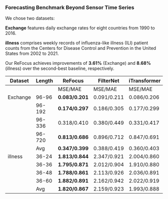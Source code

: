 ### Forecasting Benchmark Beyond Sensor Time Series

We chose two datasets:

**Exchange** features daily exchange rates for eight countries from 1990 to 2016. 

**illness** comprises weekly records of influenza-like illness (ILI) patient counts from the Centers for Disease Control and Prevention in the United States from 2002 to 2021.


Our ReFocus achieves improvements of **3.61%** (Exchange) and **8.68%** (illness) over the second-best baseline, respectively.

|Dataset | Length | ReFocus| FilterNet | iTransformer| PatchTST| TimesNet|
|--------|--------|-------------------|---------------------|------------------------|--------------------|--------------------|
|||MSE/MAE|MSE/MAE|MSE/MAE|MSE/MAE|MSE/MAE|
|Exchange| 96-96     | **0.083/0.201**       | 0.091/0.211         | 0.086/0.206            | 0.088/0.205        | 0.107/0.234        |
|| 96-192    | **0.174/0.297**       | 0.186/0.305         | 0.177/0.299            | 0.176/0.299        | 0.226/0.344        |
|| 96-336    | 0.318/0.410       | 0.380/0.449         | 0.331/0.417            | **0.301/0.397**        | 0.367/0.448        |
|| 96-720    | **0.813/0.686**       | 0.896/0.712         | 0.847/0.691            | 0.901/0.714        | 0.964/0.746        |
|| Avg    | **0.347/0.399**       | 0.388/0.419         | 0.360/0.403            | 0.367/0.404        | 0.400/0.406        |
|illness | 36-24     | **1.813/0.844**       | 2.347/0.921         | 2.004/0.860            | 2.046/0.849        | 2.317/0.934        |
| | 36-36    | **1.795/0.871**       | 2.012/0.904         | 1.910/0.880            | 2.344/0.912        | 1.972/0.920        |
| | 36-48    | **1.788/0.861**       | 2.113/0.926         | 2.036/0.891            | 2.123/0.883        | 2.238/0.940        |
| | 36-60    | **1.882/0.891**       | 2.162/0.942         | 2.022/0.919            | 2.001/0.895        | 2.027/0.928        |
| | Avg    | **1.820/0.867**       | 2.159/0.923         | 1.993/0.888            | 2.129/0.885        | 2.139/0.931        |
